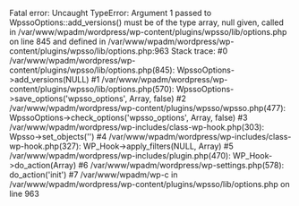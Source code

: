 
Fatal error: Uncaught TypeError: Argument 1 passed to WpssoOptions::add_versions() must be of the type array, null given, called in /var/www/wpadm/wordpress/wp-content/plugins/wpsso/lib/options.php on line 845 and defined in /var/www/wpadm/wordpress/wp-content/plugins/wpsso/lib/options.php:963
Stack trace:
#0 /var/www/wpadm/wordpress/wp-content/plugins/wpsso/lib/options.php(845): WpssoOptions->add_versions(NULL)
#1 /var/www/wpadm/wordpress/wp-content/plugins/wpsso/lib/options.php(570): WpssoOptions->save_options('wpsso_options', Array, false)
#2 /var/www/wpadm/wordpress/wp-content/plugins/wpsso/wpsso.php(477): WpssoOptions->check_options('wpsso_options', Array, false)
#3 /var/www/wpadm/wordpress/wp-includes/class-wp-hook.php(303): Wpsso->set_objects('')
#4 /var/www/wpadm/wordpress/wp-includes/class-wp-hook.php(327): WP_Hook->apply_filters(NULL, Array)
#5 /var/www/wpadm/wordpress/wp-includes/plugin.php(470): WP_Hook->do_action(Array)
#6 /var/www/wpadm/wordpress/wp-settings.php(578): do_action('init')
#7 /var/www/wpadm/wp-c in /var/www/wpadm/wordpress/wp-content/plugins/wpsso/lib/options.php on line 963
